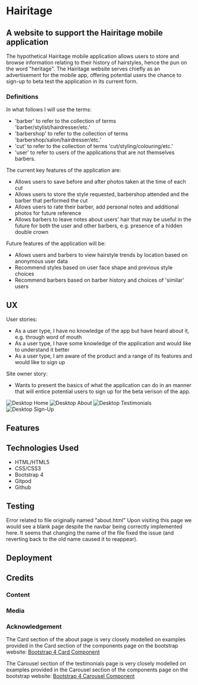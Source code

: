 # Hairitage
## A website to support the Hairitage mobile application

The hypothetical Hairitage mobile application allows users to store and browse information relating to their history of hairstyles, hence the pun on the word "heritage".
The Hairitage website serves chiefly as an advertisement for the mobile app, offering potential users the chance to sign-up to beta test the application in its current form.

### Definitions ###
In what follows I will use the terms:
- 'barber' to refer to the collection of terms 'barber/stylist/hairdresser/etc.' 
- 'barbershop' to refer to the collection of terms 'barbershop/salon/hairdresser/etc.' 
- 'cut' to refer to the collection of terms 'cut/styling/colouring/etc.'
- 'user' to refer to users of the applications that are not themselves barbers.

The current key features of the application are:
* Allows users to save before and after photos taken at the time of each cut
* Allows users to store the style requested, barbershop attended and the barber that performed the cut
* Allows users to rate their barber, add personal notes and additional photos for future reference
* Allows barbers to leave notes about users' hair that may be useful in the future for both the user and other barbers, e.g. presence of a hidden double crown

Future features of the application will be:
* Allows users and barbers to view hairstyle trends by location based on anonymous user data
* Recommend styles based on user face shape and previous style choices
* Recommend barbers based on barber history and choices of 'similar' users

## UX ##
User stories:
- As a user type, I have no knowledge of the app but have heard about it, e.g. through word of mouth
- As a user type, I have some knowledge of the application and would like to understand it better
- As a user type, I am aware of the product and a range of its features and would like to sign up

Site owner story:
- Wants to present the basics of what the application can do in an manner that will entice potential users to sign up for the beta verison of the app.

![Desktop Home](https://github.com/spf34/milestone-project-1/tree/master/assets/images/wireframes/desktop-home.png)
![Desktop About](https://github.com/spf34/milestone-project-1/tree/master/assets/images/wireframes/desktop-about.png)
![Desktop Testimonials](https://github.com/spf34/milestone-project-1/tree/master/assets/images/wireframes/desktop-testimonials.png)
![Desktop Sign-Up](https://github.com/spf34/milestone-project-1/tree/master/assets/images/wireframes/desktop-sign-up.png)


## Features ##

## Technologies Used ##
- HTML/HTML5
- CSS/CSS3
- Bootstrap 4
- Gitpod
- Github

## Testing ##
Error related to file originally named "about.html"
Upon visiting this page we would see a blank page despite the navbar being correctly implemented here.
It seems that changing the name of the file fixed the issue (and reverting back to the old name caused it to reappear).

## Deployment ##

## Credits ##

### Content ###

### Media ###

### Acknowledgement ###
The Card section of the about page is very closely modelled on examples provided in the Card section of the components page on the bootstrap website:
[Bootstrap 4 Card Component](https://getbootstrap.com/docs/4.5/components/card/)

The Carousel section of the testimonials page is very closely modelled on examples provided in the Carousel section of the components page on the bootstrap website:
[Bootstrap 4 Carousel Component](https://getbootstrap.com/docs/4.5/components/carousel/])